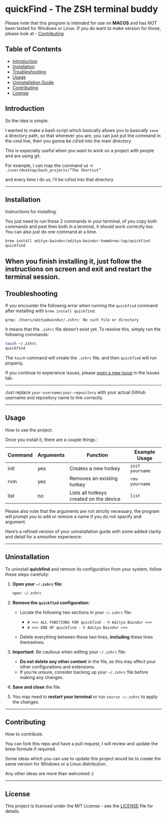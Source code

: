 # quickFind - The ZSH terminal buddy 

Please note that this program is intended for use on **MACOS** and has NOT been tested for Windows or Linux.
If you do want to make version for those, please look at - [Contributing](#contributing)

## Table of Contents
- [Introduction](#introduction)
- [Installation](#installation)
- [Troubleshooting](#troubleshooting)
- [Usage](#usage)
- [Uninstallation Guide](#uninstallation)
- [Contributing](#contributing)
- [License](#license)

## Introduction

So the idea is simple. 

I wanted to make a bash script which basically allows you to basically `save` a directory path, so that wherever you are, you can just put the command in the cmd line, then you gonna be cd’ed into the main directory. 

This is especially useful when you want to work on a project with people and are using git. 

For example, I can map the command `ad` → `./user/desktop/bash_projects/”The Shortcut”`

and every time I do `ad`, i’ll be cd’ed into that directory

---

## Installation

Instructions for installing. 

You just need to run these 2 commands in your terminal, of you copy both commands and past then both in a terminal, it should work correctly too. 
You can also just do one command at a time. 

```bash
brew install aditya-baindur/aditya-baindur-homebrew-tap/quickfind
quickfind
```

When you finish installing it, just follow the instructions on screen and **exit** and **restart the terminal session**. 
---

## Troubleshooting

If you encounter the following error when running the `quickfind` command after installing with `brew install quickfind`:

```
grep: /Users/adityabaindur/.zshrc: No such file or directory
```

It means that the `.zshrc` file doesn't exist yet. To resolve this, simply run the following commands:

```bash
touch ~/.zshrc
quickfind
```

The `touch` command will create the `.zshrc` file, and then `quickfind` will run properly.

If you continue to experience issues, please [open a new issue](https://github.com/aditya-baindur/quickfind/issues) in the Issues tab.

---

Just replace `your-username/your-repository` with your actual GitHub username and repository name to link correctly.

---

## Usage
How to use the project.

Once you install it, there are a couple things : 

| Command | Arguments | Function                                | Example Usage       |
| ------- | --------- | --------------------------------------- | ------------------- |
| init    | yes       | Creates a new hotkey                    | `init yourname`      |
| rvm     | yes       | Removes an existing hotkey              | `rmv yourname`       |
| list    | no        | Lists all hotkeys created on the device | `list`               |


Please also note that the arguments are not strictly necessary, the program will prompt you to add or remove a name if you do not specify and argument.


Here’s a refined version of your uninstallation guide with some added clarity and detail for a smoother experience:

---

## Uninstallation

To uninstall **quickfind** and remove its configuration from your system, follow these steps carefully:

1. **Open your `~/.zshrc` file**:

   ```bash
   open ~/.zshrc
   ```

2. **Remove the `quickfind` configuration**:

   - Locate the following two sections in your `~/.zshrc` file:
     - `# <<< ALL FUNCTIONS FOR quickfind - © Aditya Baindur <<<`
     - `# <<< END OF quickfind - © Aditya Baindur <<<`

   - Delete everything between these two lines, **including** these lines themselves.

3. **Important**: Be cautious when editing your `~/.zshrc` file:

   - **Do not delete any other content** in the file, as this may affect your other configurations and extensions.
   - If you’re unsure, consider backing up your `~/.zshrc` file before making any changes.

4. **Save and close** the file.

5. You may need to **restart your terminal** or run `source ~/.zshrc` to apply the changes.

--- 


## Contributing
How to contribute.

You can fork this repo and have a pull request, I will review and update the brew formule if required. 

Some ideas which you can use to update this project would be to create the same version for Windows or a Linux distribution. 

Any other ideas are more than welcomed :) 

---

## License

This project is licensed under the MIT License - see the [LICENSE](./LICENSE) file for details.
